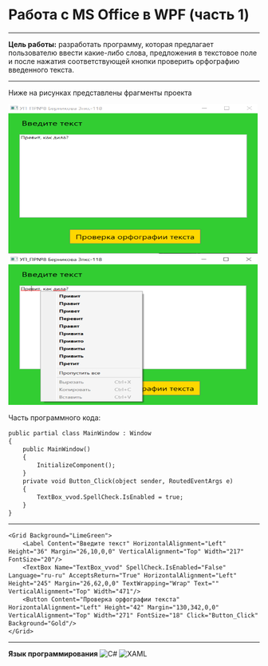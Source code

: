 # Работа с MS Office в WPF (часть 1)
-------
**Цель работы:** разработать программу, которая предлагает пользователю ввести какие-либо слова, предложения в текстовое поле и после нажатия соответствующей кнопки проверить орфографию введенного текста.

--------

Ниже на рисунках представлены фрагменты проекта


<img src="https://github.com/BernikovaLera/College-of-Computer-Science-and-Programming-of-the-Financial-University/blob/main/Projects%20in%20C%23/Working%20with%20MS%20Office%20in%20WPF_1/%D0%A0%D0%B8%D1%81%D1%83%D0%BD%D0%BE%D0%BA1.png" width="500" height="300" >

<img src="https://github.com/BernikovaLera/College-of-Computer-Science-and-Programming-of-the-Financial-University/blob/main/Projects%20in%20C%23/Working%20with%20MS%20Office%20in%20WPF_1/%D0%A0%D0%B8%D1%81%D1%83%D0%BD%D0%BE%D0%BA2.png" width="500" height="300" >

Часть программного кода:

    public partial class MainWindow : Window
    {
        public MainWindow()
        {
            InitializeComponent();
        }
        private void Button_Click(object sender, RoutedEventArgs e)
        {
            TextBox_vvod.SpellCheck.IsEnabled = true;
        } 
    }

--------

    <Grid Background="LimeGreen">
        <Label Content="Введите текст" HorizontalAlignment="Left" Height="36" Margin="26,10,0,0" VerticalAlignment="Top" Width="217" FontSize="20"/>
        <TextBox Name="TextBox_vvod" SpellCheck.IsEnabled="False" Language="ru-ru" AcceptsReturn="True" HorizontalAlignment="Left" Height="245" Margin="26,62,0,0" TextWrapping="Wrap" Text="" VerticalAlignment="Top" Width="471"/>
        <Button Content="Проверка орфографии текста" HorizontalAlignment="Left" Height="42" Margin="130,342,0,0" VerticalAlignment="Top" Width="271" FontSize="18" Click="Button_Click" Background="Gold"/>
    </Grid>


--------

**Язык программирования**
![C#](https://img.shields.io/badge/c%23-%23239120.svg?style=for-the-badge&logo=c-sharp&logoColor=white)
![XAML](https://img.shields.io/badge/XAML-%23239120.svg?style=for-the-badge&logo=xaml&logoColor=white)
